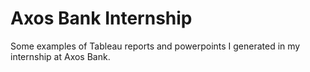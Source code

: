 # Axos Bank Internship
Some examples of Tableau reports and powerpoints I generated in my internship at Axos Bank.
